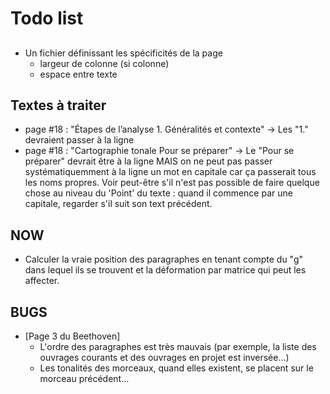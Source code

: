 # Todo list

## 

* Un fichier définissant les spécificités de la page
  - largeur de colonne (si colonne)
  - espace entre texte
  
## Textes à traiter

* page #18 : "Étapes de l’analyse 1. Généralités et contexte"
  -> Les "1." devraient passer à la ligne
* page #18 : "Cartographie tonale Pour se préparer"
  -> Le "Pour se préparer" devrait être à la ligne
  MAIS on ne peut pas passer systématiquemment à la ligne un mot en capitale car ça passerait tous les noms propres.
  Voir peut-être s'il n'est pas possible de faire quelque chose au niveau du 'Point' du texte : quand il commence par une capitale, regarder s'il suit son text précédent.


## NOW

* Calculer la vraie position des paragraphes en tenant compte du "g" dans lequel ils se trouvent et la déformation par matrice qui peut les affecter.

## BUGS

* [Page 3 du Beethoven] 
  - L'ordre des paragraphes est très mauvais (par exemple, la liste des ouvrages courants et des ouvrages en projet est inversée…)
  - Les tonalités des morceaux, quand elles existent, se placent sur le morceau précédent…
